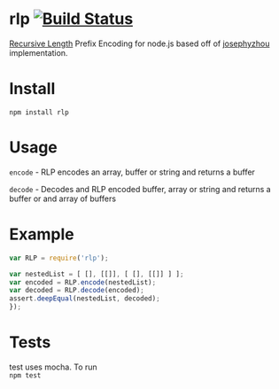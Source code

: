 rlp [![Build Status](https://travis-ci.org/wanderer/rlp.png?branch=master)](https://travis-ci.org/wanderer/rlp)
===

[Recursive Length]( https://github.com/ethereum/wiki/wiki/%5BEnglish%5D-RLP) Prefix Encoding for node.js based off of [josephyzhou](https://github.com/josephyzhou) implementation.

Install
======
`npm install rlp`

Usage
=====

`encode` - RLP encodes an array, buffer or string and returns a buffer

`decode` - Decodes and RLP encoded buffer, array or string and returns a buffer or and array of buffers

Example
=======

```javascript
var RLP = require('rlp'); 

var nestedList = [ [], [[]], [ [], [[]] ] ];
var encoded = RLP.encode(nestedList);
var decoded = RLP.decode(encoded);
assert.deepEqual(nestedList, decoded);
});
```

Tests
=====
test uses mocha. To run  
`npm test`

